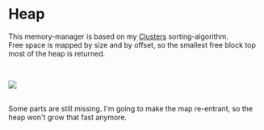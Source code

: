 <h1>Heap</h1>

<p>
This memory-manager is based on my <a href="http://www.github.com/svenbieg/clusters">Clusters</a> sorting-algorithm.<br />
Free space is mapped by size and by offset, so the smallest free block top most of the heap is returned.<br />
</p><br />

<img src="https://user-images.githubusercontent.com/12587394/103431851-2114df80-4bd7-11eb-82fd-5c87cd22f8e0.jpg" /><br />
<br />

<p>
Some parts are still missing. I'm going to make the map re-entrant, so the heap won't grow that fast anymore.
</p><br />

<br /><br /><br /><br /><br />
